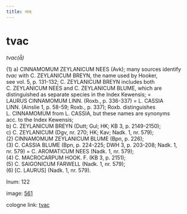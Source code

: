 ```yaml
---
title: त्वच्
---
```


# tvac

<i>tvac(ā̆)</i>  <div n="P" />(1) a) <bot>CINNAMOMUM ZEYLANICUM NEES</bot> (Avk); many sources identify <div n="lb" /><i>tvac</i> with <bot>C. ZEYLANICUM BREYN</bot>, the name used by Hooker, <div n="lb" />see vol. 5, p. 131-132; <bot>C. ZEYLANICUM BREYN</bot> includes both <div n="lb" /><bot>C. ZEYLANICUM NEES</bot> and <bot>C. ZEYLANICUM BLUME</bot>, which are <div n="lb" />distinguished as separate species in the Index Kewensis; = <div n="lb" /><bot>LAURUS CINNAMOMUM LINN.</bot> (Roxb., p. 336-337) = <bot>L. CASSIA <div n="lb" />LINN.</bot> (Ainslie 1, p. 58-59; Roxb., p. 337); Roxb. distinguishes <div n="lb" /><bot>L. CINNAMOMUM</bot> from <bot>L. CASSIA</bot>, but these names are synonyms <div n="lb" />acc. to the Index Kewensis; <div n="lb" />b) <bot>C. ZEYLANICUM BREYN</bot> (Dutt; Gul; HK; KB 3, p. 2149-2150); <div n="lb" />c) <bot>C. ZEYLANICUM</bot> (Dgv, nr. 270; HK; Kav; Nadk. 1, nr. 579); <div n="P" />(2) <bot>CINNAMOMUM ZEYLANICUM BLUME</bot> (Bpn, p. 226); <div n="P" />(3) <bot>C. CASSIA BLUME</bot> (Bpn, p. 224-225; DWH 3, p. 203-208; Nadk. 1, <div n="lb" />nr. 579) = <bot>C. AROMATICUM NEES</bot> (Nadk. 1, nr. 579); <div n="P" />(4) <bot>C. MACROCARPUM HOOK. F.</bot> (KB 3, p. 2151); <div n="P" />(5) <bot>C. SAIGONICUM FARWELL</bot> (Nadk. 1, nr. 579); <div n="P" />(6) [<bot>C. LAURUS</bot>] (Nadk. 1, nr. 579).

lnum: 122

image: [561](https://www.sanskrit-lexicon.uni-koeln.de/scans/csl-apidev/servepdf.php?dict=snp&page=561)

cologne link: [tvac](https://sanskrit-lexicon.uni-koeln.de/scans/csl-apidev/getword.php?dict=snp&key=tvac)

